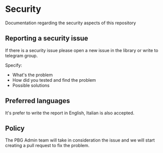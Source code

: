 # Security

Documentation regarding the security aspects of this repository

## Reporting a security issue

If there is a security issue please open a new issue in the library or write to telegram group.

Specify:

- What's the problem
- How did you tested and find the problem
- Possible solutions

## Preferred languages

It's prefer to write the report in English, Italian is also accepted.

## Policy

The PBG Admin team will take in consideration the issue and we will start creating a pull request to fix the problem.
